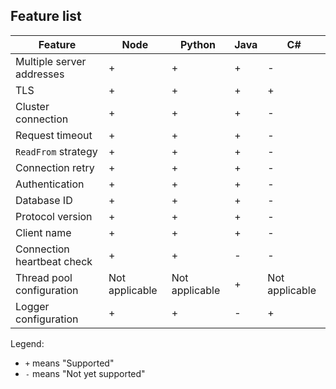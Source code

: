 ## Feature list

| Feature                         | Node           | Python         | Java | C#             |
| -------------------------       | -------------- | -------------- | ---- | -------------- |
| Multiple server addresses       | +              | +              | +    | -              |
| TLS                             | +              | +              | +    | +              |
| Cluster connection              | +              | +              | +    | -              |
| Request timeout                 | +              | +              | +    | -              |
| `ReadFrom` strategy             | +              | +              | +    | -              |
| Connection retry                | +              | +              | +    | -              |
| Authentication                  | +              | +              | +    | -              |
| Database ID                     | +              | +              | +    | -              |
| Protocol version                | +              | +              | +    | -              |
| Client name                     | +              | +              | +    | -              |
| Connection heartbeat check      | +              | +              | -    | -              |
| Thread pool configuration       | Not applicable | Not applicable | +    | Not applicable |
| Logger configuration            | +              | +              | -    | +              |

Legend:
* `+` means "Supported"
* `-` means "Not yet supported"
